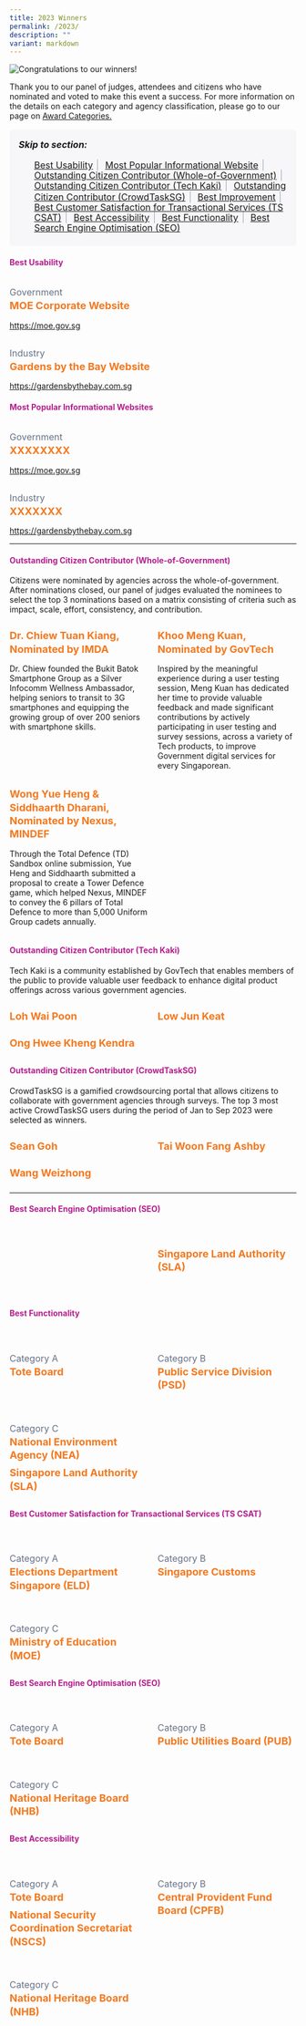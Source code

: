 ```yaml
---
title: 2023 Winners
permalink: /2023/
description: ""
variant: markdown
---
```

<div class="col is-8 is-offset-2 print-content">
  <style type="text/css">
.content h4, h4 {
    color: #B41E8E;
    font-weight: 700;
}
.winner {
    font-size: 1.125rem;
    color: #F47920;
    font-weight: 700;
    line-height: 1.3 !important;
    margin-top: 0;
    margin-bottom: 8px;
}
.classification {
    font-size: 1rem;
    color: #667085;
    line-height: 1.5 !important;
}
.grid-container {
    display: grid;
    gap: 1rem;
    justify-content: center;
    padding-top: 12px;
}
.g-col-2 {
    grid-template-columns: repeat(auto-fit, minmax(20rem, 2fr));
}
.g-col-3 {
    grid-template-columns: repeat(auto-fit, minmax(15rem, 3fr));
}
.grid-container figure {
    margin-left: 0;
    margin-right: 16px;
}
.grid-container .media+.media {
    border: 0 none !important;
    margin-top: 0 !important;
    padding: 0 !important;
}
#toc-panel {
    background-color: #F7F7F9;
    word-break: break-word;
    padding: 16px;
    border-radius: 4px;
    margin-top: 16px;
}
h5.toc-title {
    margin: 0;
    font-size: 1rem;
}
ul.toc-links {
    margin-top: 16px;
    margin-bottom: 8px;
    font-size: 1rem;
}
ul.toc-links li {
    display: inline;
    margin: 0 8px 0 0;
    padding-right: 8px;
    border-right: 1px solid #98A2B3;
    font-size: 1rem;
    line-height: 1rem;
}
ul.toc-links li:last-child {
    border-right: 0;
}
</style>
  <div><img alt="Congratulations to our winners!" src="/images/congrats_banner.png"></div>
  <p>Thank you to our panel of judges, attendees and citizens who have nominated and voted to make this event a success. For more information on the details on each category and agency classification, please go to our page on <a aria-label="Link to Award Categories page" href="/award-categories/">Award Categories.</a></p>
  <div role="navigation" id="toc-panel">
    <h5 class="toc-title">Skip to section:</h5>
    <ul class="toc-links">
      <li><a href="#bu">Best Usability</a></li>
      <li><a href="#popular">Most Popular Informational Website</a></li>
      <li><a href="#occ-wog">Outstanding Citizen Contributor (Whole-of-Government)</a></li>
      <li><a href="#occ-tk">Outstanding Citizen Contributor (Tech Kaki)</a></li>
      <li><a href="#occ-ctsg">Outstanding Citizen Contributor (CrowdTaskSG)</a></li>
      <li><a href="#improve">Best Improvement</a></li>
      <li><a href="#csat">Best Customer Satisfaction for Transactional Services (TS CSAT)</a></li>
      <li><a href="#accessibility">Best Accessibility</a></li>
      <li><a href="#functionality">Best Functionality</a></li>
      <li><a href="#seo">Best Search Engine Optimisation (SEO)</a></li>
    </ul>
  </div>
  <h4 id="bu" class="has-text-centered">Best Usability</h4>
  <div class="row is-multiline">
    <div class="col is-4">
      <figure class="image is-5by4 margin--none"><img alt="" src="/images/gov_moe.png"></figure>
    </div>
    <div class="col is-8">
      <div class="classification">Government</div>
      <div class="winner has-text-left">MOE Corporate Website</div>
      <p class="margin--top--none"><a target="_blank" href="https://moe.gov.sg">https://moe.gov.sg</a></p>
    </div>
    <div class="col is-4">
      <figure class="image is-5by4 margin--none"><img alt="" src="/images/industry_gbtb.png"></figure>
    </div>
    <div class="col is-8">
      <div class="classification">Industry</div>
      <div class="winner has-text-left">Gardens by the Bay Website</div>
      <p class="margin--top--none"><a target="_blank" href="https://gardensbythebay.com.sg">https://gardensbythebay.com.sg</a></p>
    </div>
  </div>
  <h4 id="popular" class="has-text-centered">Most Popular Informational Websites</h4>
  <div class="row is-multiline">
    <div class="col is-4">
      <figure class="image is-5by4 margin--none"><img alt="" src="/images/gov_moe.png"></figure>
    </div>
    <div class="col is-8">
      <div class="classification">Government</div>
      <div class="winner has-text-left">XXXXXXXX</div>
      <p class="margin--top--none"><a target="_blank" href="https://moe.gov.sg">https://moe.gov.sg</a></p>
    </div>
    <div class="col is-4">
      <figure class="image is-5by4 margin--none"><img alt="" src="/images/gov_moe.png"></figure>
    </div>
    <div class="col is-8">
      <div class="classification">Industry</div>
      <div class="winner has-text-left">XXXXXXX</div>
      <p class="margin--top--none"><a target="_blank" href="https://gardensbythebay.com.sg">https://gardensbythebay.com.sg</a></p>
    </div>
  </div>
  <hr>
  <h4 id="occ-wog" class="has-text-centered">Outstanding Citizen Contributor (Whole-of-Government)</h4>
  <p>Citizens were nominated by agencies across the whole-of-government. After nominations closed, our panel of judges evaluated the nominees to select the top 3 nominations based on a matrix consisting of criteria such as impact, scale, effort, consistency, and contribution.</p>
  <div class="grid-container g-col-3">
    <div class="col">
      <div class="winner has-text-left">Dr. Chiew Tuan Kiang, Nominated by IMDA</div>
      <p>Dr. Chiew founded the Bukit Batok Smartphone Group as a Silver Infocomm Wellness Ambassador, helping seniors to transit to 3G smartphones and equipping the growing group of over 200 seniors with smartphone skills.</p>
    </div>
    <div class="col">
      <div class="winner has-text-left">Khoo Meng Kuan, Nominated by GovTech</div>
      <p>Inspired by the meaningful experience during a user testing session, Meng Kuan has dedicated her time to provide valuable feedback and made significant contributions by actively participating in user testing and survey sessions, across a variety of Tech products, to improve Government digital services for every Singaporean.</p>
    </div>
    <div class="col">
      <div class="winner has-text-left">Wong Yue Heng &amp; Siddhaarth Dharani, Nominated by Nexus, MINDEF</div>
      <p>Through the Total Defence (TD) Sandbox online submission, Yue Heng and Siddhaarth submitted a proposal to create a Tower Defence game, which helped Nexus, MINDEF to convey the 6 pillars of Total Defence to more than 5,000 Uniform Group cadets annually.</p>
    </div>
  </div>
  <h4 id="occ-tk" class="has-text-centered">Outstanding Citizen Contributor (Tech Kaki)</h4>
      <p>Tech Kaki is a community established by GovTech that enables members of the public to provide valuable user feedback to enhance digital product offerings across various government agencies.</p>
  <div class="grid-container g-col-3">
    <div class="col">
      <div class="winner has-text-left">Loh Wai Poon</div>
    </div>
    <div class="col">
      <div class="winner has-text-left">Low Jun Keat</div>
    </div>
    <div class="col">
      <div class="winner has-text-left">Ong Hwee Kheng Kendra</div>
    </div>
  </div>
  <h4 id="occ-ctsg" class="has-text-centered">Outstanding Citizen Contributor (CrowdTaskSG)</h4>
      <p>CrowdTaskSG is a gamified crowdsourcing portal that allows citizens to collaborate with government agencies through surveys. The top 3 most active CrowdTaskSG users during the period of Jan to Sep 2023 were selected as winners.  </p>
  <div class="grid-container g-col-3">
    <div class="col">
      <div class="winner has-text-left">Sean Goh</div>
    </div>
    <div class="col">
      <div class="winner has-text-left">Tai Woon Fang Ashby</div>
    </div>
    <div class="col">
      <div class="winner has-text-left">Wang Weizhong</div>
    </div>
  </div>
  <hr>
  <h4 class="has-text-centered">Best Search Engine Optimisation (SEO)</h4>
  <div class="grid-container g-col-3">
    <div class="is-hidden-mobile">&nbsp;</div>
    <div>
      <article class="media">
        <figure class="media-left"><img src="/images/trophy2_2023.svg" alt=""></figure>
        <div class="media-content">
          <div class="content">
            <div class="winner">Singapore Land Authority (SLA)</div>
          </div>
        </div>
      </article>
    </div>
    <div class="is-hidden-mobile">&nbsp;</div>
  </div>
  <h4 id="functionality" class="has-text-centered">Best Functionality</h4>
  <div class="grid-container g-col-3">
    <article class="media">
      <figure class="media-left"><img src="/images/trophy2_2023.svg" alt=""></figure>
      <div class="media-content">
        <div class="content">
          <div class="classification">Category A</div>
          <div class="winner">Tote Board</div>
        </div>
      </div>
    </article>
    <article class="media">
      <figure class="media-left"><img src="/images/trophy2_2023.svg" alt=""></figure>
      <div class="media-content">
        <div class="content">
          <div class="classification">Category B</div>
          <div class="winner">Public Service Division (PSD)</div>
        </div>
      </div>
    </article>
    <article class="media">
      <figure class="media-left"><img src="/images/trophy2_2023.svg" alt=""></figure>
      <div class="media-content">
        <div class="content">
          <div class="classification">Category C</div>
          <div class="winner">National Environment Agency (NEA)</div>
          <div class="winner">Singapore Land Authority (SLA)</div>
        </div>
      </div>
    </article>
  </div>
  <h4 class="has-text-centered">Best Customer Satisfaction for Transactional Services  (TS CSAT) </h4>
  <div class="grid-container g-col-3">
    <article class="media">
      <figure class="media-left"><img src="/images/trophy2_2023.svg" alt=""></figure>
      <div class="media-content">
        <div class="content">
          <div class="classification">Category A</div>
          <div class="winner">Elections Department Singapore (ELD)</div>
        </div>
      </div>
    </article>
    <article class="media">
      <figure class="media-left"><img src="/images/trophy2_2023.svg" alt=""></figure>
      <div class="media-content">
        <div class="content">
          <div class="classification">Category B</div>
          <div class="winner">Singapore Customs</div>
        </div>
      </div>
    </article>
    <article class="media">
      <figure class="media-left"><img src="/images/trophy2_2023.svg" alt=""></figure>
      <div class="media-content">
        <div class="content">
          <div class="classification">Category C</div>
          <div class="winner">Ministry of Education (MOE)</div>
        </div>
      </div>
    </article>
  </div>
  <h4 class="has-text-centered">Best Search Engine Optimisation (SEO)</h4>
  <div class="grid-container g-col-3">
    <article class="media">
      <figure class="media-left"><img src="/images/trophy2_2023.svg" alt=""></figure>
      <div class="media-content">
        <div class="content">
          <div class="classification">Category A</div>
          <div class="winner">Tote Board</div>
        </div>
      </div>
    </article>
    <article class="media">
      <figure class="media-left"><img src="/images/trophy2_2023.svg" alt=""></figure>
      <div class="media-content">
        <div class="content">
          <div class="classification">Category B</div>
          <div class="winner">Public Utilities Board (PUB)</div>
        </div>
      </div>
    </article>
    <article class="media">
      <figure class="media-left"><img src="/images/trophy2_2023.svg" alt=""></figure>
      <div class="media-content">
        <div class="content">
          <div class="classification">Category C</div>
          <div class="winner">National Heritage Board (NHB)</div>
        </div>
      </div>
    </article>
  </div>
  <h4 class="has-text-centered">Best Accessibility</h4>
  <div class="grid-container g-col-3">
    <article class="media">
      <figure class="media-left"><img src="/images/trophy2_2023.svg" alt=""></figure>
      <div class="media-content">
        <div class="content">
          <div class="classification">Category A</div>
          <div class="winner">Tote Board</div>
          <div class="winner">National Security Coordination Secretariat (NSCS)</div>
        </div>
      </div>
    </article>
    <article class="media">
      <figure class="media-left"><img src="/images/trophy2_2023.svg" alt=""></figure>
      <div class="media-content">
        <div class="content">
          <div class="classification">Category B</div>
          <div class="winner">Central Provident Fund Board (CPFB)</div>
        </div>
      </div>
    </article>
    <article class="media">
      <figure class="media-left"><img src="/images/trophy2_2023.svg" alt=""></figure>
      <div class="media-content">
        <div class="content">
          <div class="classification">Category C</div>
          <div class="winner">National Heritage Board (NHB)</div>
        </div>
      </div>
    </article>
  </div>
</div>